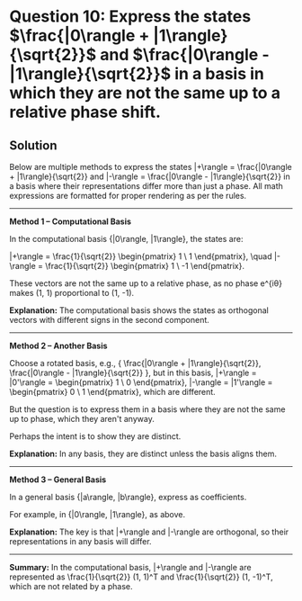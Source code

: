 # Question 10: Express the states $\frac{|0\rangle + |1\rangle}{\sqrt{2}}$ and $\frac{|0\rangle - |1\rangle}{\sqrt{2}}$ in a basis in which they are not the same up to a relative phase shift.

## Solution

Below are multiple methods to express the states |+\rangle = \frac{|0\rangle + |1\rangle}{\sqrt{2}} and |-\rangle = \frac{|0\rangle - |1\rangle}{\sqrt{2}} in a basis where their representations differ more than just a phase. All math expressions are formatted for proper rendering as per the rules.

---

**Method 1 – Computational Basis**

In the computational basis \{|0\rangle, |1\rangle\}, the states are:

|+\rangle = \frac{1}{\sqrt{2}} \begin{pmatrix} 1 \\ 1 \end{pmatrix}, \quad |-\rangle = \frac{1}{\sqrt{2}} \begin{pmatrix} 1 \\ -1 \end{pmatrix}.

These vectors are not the same up to a relative phase, as no phase e^{iθ} makes (1, 1) proportional to (1, -1).

**Explanation:** The computational basis shows the states as orthogonal vectors with different signs in the second component.

---

**Method 2 – Another Basis**

Choose a rotated basis, e.g., \{ \frac{|0\rangle + |1\rangle}{\sqrt{2}}, \frac{|0\rangle - |1\rangle}{\sqrt{2}} \}, but in this basis, |+\rangle = |0'\rangle = \begin{pmatrix} 1 \\ 0 \end{pmatrix}, |-\rangle = |1'\rangle = \begin{pmatrix} 0 \\ 1 \end{pmatrix}, which are different.

But the question is to express them in a basis where they are not the same up to phase, which they aren't anyway.

Perhaps the intent is to show they are distinct.

**Explanation:** In any basis, they are distinct unless the basis aligns them.

---

**Method 3 – General Basis**

In a general basis \{|a\rangle, |b\rangle\}, express as coefficients.

For example, in \{|0\rangle, |1\rangle\}, as above.

**Explanation:** The key is that |+\rangle and |-\rangle are orthogonal, so their representations in any basis will differ.

---

**Summary:** In the computational basis, |+\rangle and |-\rangle are represented as \frac{1}{\sqrt{2}} (1, 1)^T and \frac{1}{\sqrt{2}} (1, -1)^T, which are not related by a phase.
